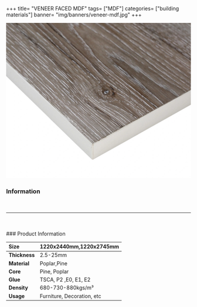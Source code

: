 +++
title= "VENEER FACED MDF"
tags= ["MDF"]
categories= ["building materials"]
banner= "img/banners/veneer-mdf.jpg"
+++

![](/img/banners/veneer-mdf.jpg)

### Information
<br /> 

***
<br /> 
<br /> 
### Product Information
<br /> 

|Size|1220x2440mm,1220x2745mm|
|:-|:-------|
|**Thickness**|2.5-25mm|
|**Material**|Poplar,Pine|
|**Core**|Pine, Poplar|
|**Glue**|TSCA, P2 ,E0, E1, E2|
|**Density**| 680-730-880kgs/m³|
|**Usage**|Furniture, Decoration, etc|
